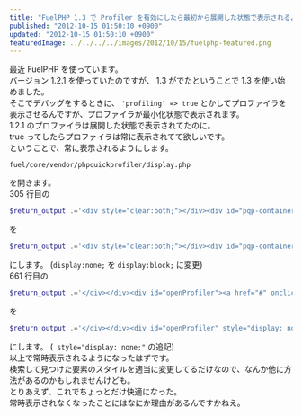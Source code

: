 ```yaml
---
title: "FuelPHP 1.3 で Profiler を有効にしたら最初から展開した状態で表示されるようにする"
published: "2012-10-15 01:50:10 +0900"
updated: "2012-10-15 01:50:10 +0900"
featuredImage: ../../../../images/2012/10/15/fuelphp-featured.png
---
```


最近 FuelPHP を使っています。  
バージョン 1.2.1 を使っていたのですが、 1.3 がでたということで 1.3 を使い始めました。  
そこでデバッグをするときに、 `'profiling' => true` とかしてプロファイラを表示させるんですが、プロファイラが最小化状態で表示されます。  
1.2.1 のプロファイラは展開した状態で表示されてたのに。  
true ってしたらプロファイラは常に表示されてて欲しいです。  
ということで、常に表示されるようにします。

```
fuel/core/vendor/phpquickprofiler/display.php
```

を開きます。  
305 行目の

```php
$return_output .='<div style="clear:both;"></div><div id="pqp-container" class="pQp tallDetails" style="display:none;position:inherit;">';
```

を 

```php
$return_output .='<div style="clear:both;"></div><div id="pqp-container" class="pQp tallDetails" style="display:block;position:inherit;">';
```

にします。 (`display:none;` を `display:block;` に変更)  
661 行目の

```php
$return_output .='</div></div><div id="openProfiler"><a href="#" onclick="openProfiler();return false" title="Open Code Profiler">Code Profiler</a></div>';
```

を 

```php
$return_output .='</div></div><div id="openProfiler" style="display: none;"><a href="#" onclick="openProfiler();return false" title="Open Code Profiler">Code Profiler</a></div>';
```

にします。 (` style="display: none;"` の追記)  
以上で常時表示されるようになったはずです。  
検索して見つけた要素のスタイルを適当に変更してるだけなので、なんか他に方法があるのかもしれませんけども。  
とりあえず、これでちょっとだけ快適になった。  
常時表示されなくなったことにはなにか理由があるんですかねえ。
